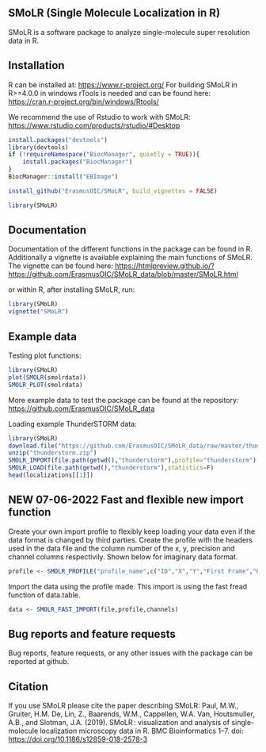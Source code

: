 ## SMoLR (Single Molecule Localization in R)
SMoLR is a software package to analyze single-molecule super resolution data in R.

## Installation
R can be installed at: https://www.r-project.org/
For building SMoLR in R>=4.0.0 in windows rTools is needed and can be found here: https://cran.r-project.org/bin/windows/Rtools/

We recommend the use of Rstudio to work with SMoLR: https://www.rstudio.com/products/rstudio/#Desktop
```R
install.packages("devtools")  
library(devtools)  
if (!requireNamespace("BiocManager", quietly = TRUE)){
    install.packages("BiocManager")
}
BiocManager::install("EBImage") 

install_github("ErasmusOIC/SMoLR", build_vignettes = FALSE)

library(SMoLR)  
```

## Documentation
Documentation of the different functions in the package can be found in R. Additionally a vignette is available explaining the main functions of SMoLR.
The vignette can be found here:
https://htmlpreview.github.io/?https://github.com/ErasmusOIC/SMoLR_data/blob/master/SMoLR.html

or within R, after installing SMoLR, run:
```R
library(SMoLR)
vignette("SMoLR")
```

## Example data
Testing plot functions:
```R
library(SMoLR)
plot(SMOLR(smolrdata))
SMOLR_PLOT(smolrdata)
```
More example data to test the package can be found at the repository: https://github.com/ErasmusOIC/SMoLR_data

Loading example ThunderSTORM data:
```R
library(SMoLR)
download.file("https://github.com/ErasmusOIC/SMoLR_data/raw/master/thunderstorm.zip","thunderstorm.zip")
unzip("thunderstorm.zip")
SMOLR_IMPORT(file.path(getwd(),"thunderstorm"),profile="thunderstorm")
SMOLR_LOAD(file.path(getwd(),"thunderstorm"),statistics=F)
head(localizations[[1]])
```

## NEW 07-06-2022 Fast and flexible new import function
Create your own import profile to flexibly keep loading your data even if the data format is changed by third parties.
Create the profile with the headers used in the data file and the column number of the x, y, precision and channel columns respectivily. Shown below for imaginary data format.
```R
profile <- SMOLR_PROFILE("profile_name",c("ID","X","Y","First Frame","Precision","Channel","fit"),c(2,3,5,6),skip=0)
```
Import the data using the profile made. This import is using the fast fread function of data.table.
```R
data <- SMOLR_FAST_IMPORT(file,profile,channels)
```

## Bug reports and feature requests
Bug reports, feature requests, or any other issues with the package can be reported at github.

## Citation
If you use SMoLR please cite the paper describing SMoLR:
Paul, M.W., Gruiter, H.M. De, Lin, Z., Baarends, W.M., Cappellen, W.A. Van, Houtsmuller, A.B., and Slotman, J.A. (2019). SMoLR : visualization and analysis of single- molecule localization microscopy data in R. BMC Bioinformatics 1–7. doi: https://doi.org/10.1186/s12859-018-2578-3
